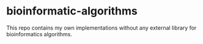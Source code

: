 # bioinformatic-algorithms

This repo contains my own implementations without any external library for bioinformatics algorithms.
